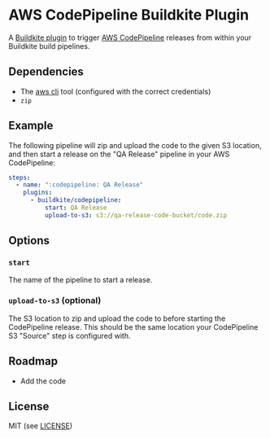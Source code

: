 # AWS CodePipeline Buildkite Plugin

A [Buildkite plugin](https://buildkite.com/plugins) to trigger [AWS CodePipeline](https://aws.amazon.com/codepipeline/) releases from within your Buildkite build pipelines.

## Dependencies

* The [aws cli](https://aws.amazon.com/cli/) tool (configured with the correct credentials)
* `zip`

## Example

The following pipeline will zip and upload the code to the given S3 location, and then start a release on the "QA Release" pipeline in your AWS CodePipeline:

```yml
steps:
  - name: ":codepipeline: QA Release"
    plugins:
      - buildkite/codepipeline:
          start: QA Release
          upload-to-s3: s3://qa-release-code-bucket/code.zip
```

## Options

### `start`

The name of the pipeline to start a release.

### `upload-to-s3` (optional)

The S3 location to zip and upload the code to before starting the CodePipeline release. This should be the same location your CodePipeline S3 "Source" step is configured with.

## Roadmap

* Add the code

## License

MIT (see [LICENSE](LICENSE))
